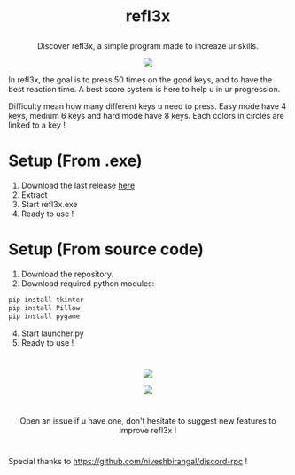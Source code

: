 
# <p align="center"> refl3x </p>
<p align="center">Discover refl3x, a simple program made to increaze ur skills.</p>

<p align="center"><img src="https://user-images.githubusercontent.com/62818208/186017970-d628a66c-851d-42fc-854b-ab3ab67dba87.png"></p>

In refl3x, the goal is to press 50 times on the good keys, and to have the best reaction time. A best score system is here to help u in ur progression.

Difficulty mean how many different keys u need to press. Easy mode have 4 keys, medium 6 keys and hard mode have 8 keys. Each colors in circles are linked to a key !

# Setup (From .exe)

1. Download the last release <a href="https://github.com/akira-trinity/refl3x/releases" target="_blank">here</a> 
2. Extract
3. Start refl3x.exe
4. Ready to use !

# Setup (From source code)

1. Download the repository.
2. Download required python modules:
```diff
pip install tkinter
pip install Pillow
pip install pygame
```
4. Start launcher.py
5. Ready to use !

#

<p align="center"> <img src="https://user-images.githubusercontent.com/62818208/186017959-685ad822-442e-43f3-943d-62b35c49caee.png"></p>


<p align="center"> <img src="https://user-images.githubusercontent.com/62818208/186017954-7374795f-d991-4250-b0e7-184ad22288f9.png"></p>

#

<p align="center"> Open an issue if u have one, don't hesitate to suggest new features to improve refl3x ! 

# 

Special thanks to https://github.com/niveshbirangal/discord-rpc !


